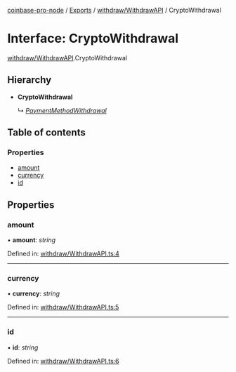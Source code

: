 [coinbase-pro-node](../README.md) / [Exports](../modules.md) / [withdraw/WithdrawAPI](../modules/withdraw_withdrawapi.md) / CryptoWithdrawal

# Interface: CryptoWithdrawal

[withdraw/WithdrawAPI](../modules/withdraw_withdrawapi.md).CryptoWithdrawal

## Hierarchy

* **CryptoWithdrawal**

  ↳ [*PaymentMethodWithdrawal*](withdraw_withdrawapi.paymentmethodwithdrawal.md)

## Table of contents

### Properties

- [amount](withdraw_withdrawapi.cryptowithdrawal.md#amount)
- [currency](withdraw_withdrawapi.cryptowithdrawal.md#currency)
- [id](withdraw_withdrawapi.cryptowithdrawal.md#id)

## Properties

### amount

• **amount**: *string*

Defined in: [withdraw/WithdrawAPI.ts:4](https://github.com/bennycode/coinbase-pro-node/blob/e63aeae/src/withdraw/WithdrawAPI.ts#L4)

___

### currency

• **currency**: *string*

Defined in: [withdraw/WithdrawAPI.ts:5](https://github.com/bennycode/coinbase-pro-node/blob/e63aeae/src/withdraw/WithdrawAPI.ts#L5)

___

### id

• **id**: *string*

Defined in: [withdraw/WithdrawAPI.ts:6](https://github.com/bennycode/coinbase-pro-node/blob/e63aeae/src/withdraw/WithdrawAPI.ts#L6)
